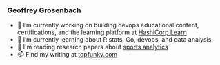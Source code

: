 ### Geoffrey Grosenbach

- 🔭 I’m currently working on building devops educational content, certifications, and the learning platform at [HashiCorp Learn](https://learn.hashicorp.com/)
- 🌱 I’m currently learning about R stats, Go, devops, and data analysis.
- 📖 I'm reading research papers about [sports analytics](https://journalofsportsanalytics.com/)
- 📫 Find my writing at [topfunky.com](https://topfunky.com)
